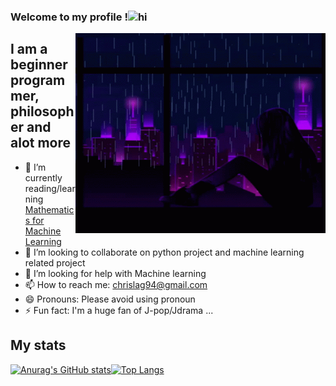 ### Welcome to my profile !<img src="https://user-images.githubusercontent.com/1303154/88677602-1635ba80-d120-11ea-84d8-d263ba5fc3c0.gif" width="28px" alt="hi">

 <img align="right" alt="GIF" src="https://raw.githubusercontent.com/ChristopheLagaillarde/ChristopheLagaillarde/main/thinking.gif" width="400" height="320" />

## I am a beginner programmer, philosopher and alot more
- 🌱 I’m currently reading/learning [Mathematics for Machine Learning](https://mml-book.github.io/book/mml-book.pdf)
- 👯 I’m looking to collaborate on python project and machine learning related project
- 🤔 I’m looking for help with Machine learning 
- 📫 How to reach me: chrislag94@gmail.com
- 😄 Pronouns: Please avoid using pronoun
- ⚡ Fun fact: I'm a huge fan of J-pop/Jdrama ...

## My stats

[![Anurag's GitHub stats](https://github-readme-stats.vercel.app/api?username=ChristopheLagaillarde&theme=highcontrast&show_icons=true&hide_border=true&text_color=6a0dad&title_color=00FF00)](https://github.com/anuraghazra/github-readme-stats)[![Top Langs](https://github-readme-stats.vercel.app/api/top-langs/?username=ChristopheLagaillarde&theme=highcontrast&show_icons=true&hide_border=true&text_color=6a0dad&title_color=00FF00&layout=compact&langs_count=10)](https://github.com/anuraghazra/github-readme-stats)

